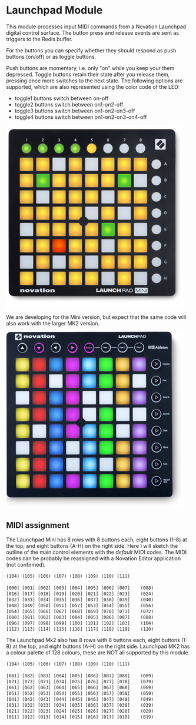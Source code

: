 # Launchpad Module

This module processes input MIDI commands from a Novation Launchpad digital control surface. The button press and release events are sent as triggers to the Redis buffer.

For the buttons you can specify whether they should respond as push buttons (on/off) or as toggle buttons.

Push buttons are momentary, i.e. only "on" while you keep your them depressed. Toggle buttons retain their state after you release them, pressing once more switches to the next state. The following options are supported, which are also represented using the color code of the LED:

  * toggle1 buttons switch between on-off
  * toggle2 buttons switch between on1-on2-off
  * toggle3 buttons switch between on1-on2-on3-off
  * toggle4 buttons switch between on1-on2-on3-on4-off

![Launchpad mini](./launchpad-mini.png)

We are developing for the Mini version, but expect that the same code will also work with the larger MK2 version.

![Launchpad MK2](./launchpad-mk2.png)

## MIDI assignment

The Launchpad Mini has 8 rows with 8 buttons each, eight buttons (1-8) at the top, and eight buttons (A-H) on the right side. Here I will sketch the outline of the main control elements with the *default* MIDI codes. The MIDI codes can be probably be reassigned with a Novation Editor application (not confirmed).

```
(104) (105) (106) (107) (108) (109) (110) (111)

[000] [001] [002] [003] [004] [005] [006] [007]    (008)
[016] [017] [018] [019] [020] [021] [022] [023]    (024)
[032] [033] [034] [035] [036] [037] [038] [039]    (040)
[048] [049] [050] [051] [052] [053] [054] [055]    (056)
[064] [065] [066] [067] [068] [069] [070] [071]    (072)
[080] [081] [082] [083] [084] [085] [086] [087]    (088)
[096] [097] [098] [099] [100] [101] [102] [103]    (104)
[112] [113] [114] [115] [116] [117] [118] [119]    (120)
```

The Launchpad Mk2 also has 8 rows with 8 buttons each, eight buttons (1-8) at the top, and eight buttons (A-H) on the right side. Launchpad MK2 has a colour palette of 128 colours, these are NOT all supported by this module.

```
(104) (105) (106) (107) (108) (109) (110) (111)

[081] [082] [083] [084] [085] [086] [087] [088]    (089)
[071] [072] [073] [074] [075] [076] [077] [078]    (079)
[061] [062] [063] [064] [065] [066] [067] [068]    (069)
[051] [052] [053] [054] [055] [056] [057] [058]    (059)
[041] [042] [043] [044] [045] [046] [047] [048]    (049)
[031] [032] [033] [034] [035] [036] [037] [038]    (039)
[021] [022] [023] [024] [025] [026] [027] [028]    (029)
[011] [012] [013] [014] [015] [016] [017] [018]    (019)
```

